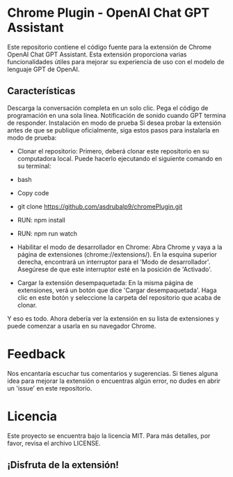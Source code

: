 # Chrome Plugin - OpenAI Chat GPT Assistant

Este repositorio contiene el código fuente para la extensión de Chrome OpenAI Chat GPT Assistant. Esta extensión proporciona varias funcionalidades útiles para mejorar su experiencia de uso con el modelo de lenguaje GPT de OpenAI.

## Características

Descarga la conversación completa en un solo clic.
Pega el código de programación en una sola línea.
Notificación de sonido cuando GPT termina de responder.
Instalación en modo de prueba
Si desea probar la extensión antes de que se publique oficialmente, siga estos pasos para instalarla en modo de prueba:

- Clonar el repositorio: Primero, deberá clonar este repositorio en su computadora local. Puede hacerlo ejecutando el siguiente comando en su terminal:
- bash
- Copy code
- git clone https://github.com/asdrubalp9/chromePlugin.git
- RUN: npm install
- RUN: npm run watch
- Habilitar el modo de desarrollador en Chrome: Abra Chrome y vaya a la página de extensiones (chrome://extensions/). En la esquina superior derecha, encontrará un interruptor para el 'Modo de desarrollador'. Asegúrese de que este interruptor esté en la posición de 'Activado'.

- Cargar la extensión desempaquetada: En la misma página de extensiones, verá un botón que dice 'Cargar desempaquetada'. Haga clic en este botón y seleccione la carpeta del repositorio que acaba de clonar.

Y eso es todo. Ahora debería ver la extensión en su lista de extensiones y puede comenzar a usarla en su navegador Chrome.

# Feedback

Nos encantaría escuchar tus comentarios y sugerencias. Si tienes alguna idea para mejorar la extensión o encuentras algún error, no dudes en abrir un 'issue' en este repositorio.

# Licencia

Este proyecto se encuentra bajo la licencia MIT. Para más detalles, por favor, revisa el archivo LICENSE.

## ¡Disfruta de la extensión!
